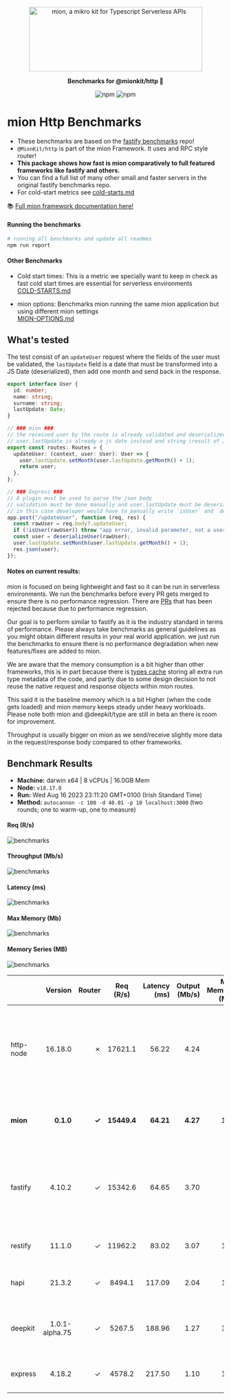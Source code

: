 <p align="center">
  <picture>
    <source media="(prefers-color-scheme: dark)" srcset="./assets/public/logo-dark.svg?raw=true">
    <source media="(prefers-color-scheme: light)" srcset="./assets/public/logo.svg?raw=true">
    <img alt='mion, a mikro kit for Typescript Serverless APIs' src='./assets/public/logo.svg?raw=true' width="403" height="150">
  </picture>
</p>

<p align="center">
  <strong>Benchmarks for  @mionkit/http 🚀</strong><br/>
</p>

<p align=center>
  <img src="https://img.shields.io/badge/code_style-prettier-ff69b4.svg?style=flat-square&maxAge=99999999" alt="npm"  style="max-width:100%;">
  <img src="https://img.shields.io/badge/license-MIT-97ca00.svg?style=flat-square&maxAge=99999999" alt="npm"  style="max-width:100%;">
</p>

# mion Http Benchmarks

- These benchmarks are based on the [fastify benchmarks](https://github.com/fastify/benchmarks) repo!
- `@MionKit/http` is part of the mion Framework. It uses and RPC style router!
- **This package shows how fast is mion comparatively to full featured frameworks like fastify and others.**
- You can find a full list of many other small and faster servers in the original fastify benchmarks repo.
- For cold-start metrics see [cold-starts.md](./COLD-STARTS.md)

📚 [Full mion framework documentation here!](https://github.com/MionKit/mion)

#### Running the benchmarks

```sh
# running all benchmarks and update all readmes
npm run report
```

#### Other Benchmarks

- Cold start times: This is a metric we specially want to keep in check as fast cold start times are essential for serverless environments  
  [COLD-STARTS.md](COLD-STARTS.md)

- mion options: Benchmarks mion running the same mion application but using different mion settings  
  [MION-OPTIONS.md](MION-OPTIONS.md)

## What's tested

The test consist of an `updateUser` request where the fields of the user must be validated, the `lastUpdate` field is a date that must be transformed into a JS Date (deserialized), then add one month and send back in the response.

```ts
export interface User {
  id: number;
  name: string;
  surname: string;
  lastUpdate: Date;
}

// ### mion ###
// the received user by the route is already validated and deserialized
// user.lastUpdate is already a js date instead and string (result of JSON.parse)
export const routes: Routes = {
  updateUser: (context, user: User): User => {
    user.lastUpdate.setMonth(user.lastUpdate.getMonth() + 1);
    return user;
  },
};

// ### Express ###
// A plugin must be used to parse the json body
// validation must be done manually and user.lastUpdate must be deserialized manually into a date
// in this case developer would have to manually write `isUser` and `deserializeUser` functions. (check src code fo those functions)
app.post("/updateUser", function (req, res) {
  const rawUser = req.body?.updateUser;
  if (!isUser(rawUser)) throw "app error, invalid parameter, not a user";
  const user = deserializeUser(rawUser);
  user.lastUpdate.setMonth(user.lastUpdate.getMonth() + 1);
  res.json(user);
});
```

#### Notes on current results:

mion is focused on being lightweight and fast so it can be run in serverless environments. We run the benchmarks before every PR gets merged to ensure there is no performance regression. There are [PRs](https://github.com/MionKit/mion/pull/48) that has been rejected because due to performance regression.

Our goal is to perform similar to fastify as it is the industry standard in terms of performance. Please always take benchmarks as general guidelines as you might obtain different results in your real world application. we just run the benchmarks to ensure there is no performance degradation when new features/fixes are added to mion.

We are aware that the memory consumption is a bit higher than other frameworks, this is in part because there is [types cache](https://docs.deepkit.io/english/runtime-types.html#_type_cache) storing all extra run type metadata of the code, and partly due to some design decision to not reuse the native request and response objects within mion routes.

This said it is the baseline memory which is a bit Higher (when the code gets loaded) and mion memory keeps steady under heavy workloads. Please note both mion and @deepkit/type are still in beta an there is room for improvement.

Throughput is usually bigger on mion as we send/receive slightly more data in the request/response body compared to other frameworks.

## Benchmark Results

* __Machine:__ darwin x64 | 8 vCPUs | 16.0GB Mem
* __Node:__ `v18.17.0`
* __Run:__ Wed Aug 16 2023 23:11:20 GMT+0100 (Irish Standard Time)
* __Method:__ `autocannon -c 100 -d 40.01 -p 10 localhost:3000` (two rounds; one to warm-up, one to measure)

#### Req (R/s) 

![benchmarks](assets/public/charts-servers/requests.png)



#### Throughput (Mb/s) 

![benchmarks](assets/public/charts-servers/throughput.png)



#### Latency (ms) 

![benchmarks](assets/public/charts-servers/latency.png)



#### Max Memory (Mb) 

![benchmarks](assets/public/charts-servers/maxMem.png)



#### Memory Series (MB) 

![benchmarks](assets/public/charts-servers/memSeries.png)



|           | Version        | Router | Req (R/s)   | Latency (ms) | Output (Mb/s) | Max Memory (Mb) | Max Cpu (%) | Validation | Description                                                                                               |
| :--       | --:            | --:    | :-:         | --:          | --:           | --:             | --:         | :-:        | :--                                                                                                       |
| http-node | 16.18.0        | ✗      | 17621.1     | 56.22        | 4.24          | 86              | 120         | ✗          | Super basic and completely useless bare http server, should be the theoretical upper limit in performance |
| **mion**  | **0.1.0**      | **✓**  | **15449.4** | **64.21**    | **4.27**      | **120**         | **129**     | **✓**      | **Automatic validation and serialization out of the box**                                                 |
| fastify   | 4.10.2         | ✓      | 15342.6     | 64.65        | 3.70          | 96              | 124         | -          | Validation using schemas and ajv. schemas are generated manually or using third party tools               |
| restify   | 11.1.0         | ✓      | 11962.2     | 83.02        | 3.07          | 104             | 119         | ✗          | manual validation or third party tools                                                                    |
| hapi      | 21.3.2         | ✓      | 8494.1      | 117.09       | 2.04          | 106             | 130         | ✗          | validation using joi or third party tools                                                                 |
| deepkit   | 1.0.1-alpha.75 | ✓      | 5267.5      | 188.96       | 1.27          | 301             | 135         | ✓          | Automatic validation and serialization out of the box                                                     |
| express   | 4.18.2         | ✓      | 4578.2      | 217.50       | 1.10          | 125             | 120         | ✗          | manual validation or third party tools                                                                    |
